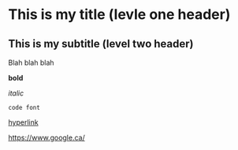 # This is my title (levle one header)

## This is my subtitle (level two header)

Blah blah blah

**bold**

*italic*

`code font`

[hyperlink](https://www.google.ca/)

<https://www.google.ca/>
